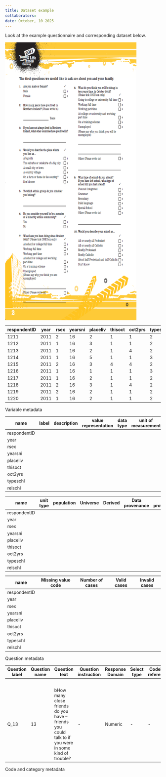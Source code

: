 ```yaml
---
title: Dataset example
collaborators: 
date: October, 10 2025
---
```


Look at the example questionnaire and corresponding dataset below.

<img src="img/Younglifeandtimes2011Qu.png" alt="Alt Text" width="425" height="900"> 

respondentID |year   |	rsex |	yearsni	| placeliv | thisoct | oct2yrs | typeschl	| relschl
|------------|-------|-------|--------|-----------|-------|-------|-------|-------
1211 | 2011 |	2	| 16	| 2	| 1	| 1	| 2	| 5
1212 | 2011	| 1	| 16	| 3	| 1	| 1	| 2	| 1
1213 | 2011	| 1	| 16	| 2	| 1	| 4	| 2	| 3
1214 | 2011	| 1	| 16	| 5	| 1	| 1	| 3	| 2
1215 | 2011	| 2	| 16	| 3	| 4	| 4	| 2	| 2
1216	| 2011	| 1	| 16	| 1	| 1	| 1	| 3	| 2
1217	| 2011	| 1	| 16	| 2	| 1	| 1	| 2	| 2
1218	| 2011	| 2	| 16	| 3	| 1 |	4 |	2	| 1
1219	| 2011	| 2	| 16	| 2	| 1	| 1	| 2	| 2
1220	| 2011	| 1	| 16	| 2	| 1	| 1	| 2	| 2


Variable metadata

| name          |label         |	description |	value representation	| data type | unit of measurement | valid range 
|---------------|--------------|--------------|-----------------------|-----------|---------------------|---------
respondentID    |              |	            |	                     	|           |                   	|   
year            |              |	            |	                     	|           |                   	|   
rsex            |              |	            |	                     	|           |                   	|   
yearsni         |              |	            |	                     	|           |                   	|   
placeliv        |              |	            |	                     	|           |                   	|   
thisoct         |              |	            |	                     	|           |                   	|   
oct2yrs         |              |	            |	                     	|           |                   	|   
typeschl        |              |	            |	                     	|           |                   	|   
relschl         |              |	            |	                     	|           |                   	|   


| name      | unit type	| population   | Universe       |Derived    |	Data provenance  |	Data provenance  |	Source reference
|---------------|----------|--------------|----------------|-----------|-------------------|-----------------|---------
| respondentID  |              |	            |	                     	|           |                   	|        |
year            |              |	            |	                     	|           |                   	|        |
rsex            |              |	            |	                     	|           |                   	|        |
yearsni         |              |	            |	                     	|           |                   	|        |
placeliv        |              |	            |	                     	|           |                   	|        |  
thisoct         |              |	            |	                     	|           |                   	|        |
oct2yrs         |              |	            |	                     	|           |                   	|        |
typeschl        |              |	            |	                     	|           |                   	|        |
relschl         |              |	            |	                     	|           |                   	|        | 

| name      | Missing value code	| Number of cases | Valid cases |Invalid cases    |
|------------|-------|--------------|------------------------|-----------
respondentID    |              |	            |	                     	|           |  
year            |              |	            |	                     	|           |           
rsex            |              |	            |	                     	|           |                
yearsni         |              |	            |	                     	|           |              
placeliv        |              |	            |	                     	|           |                  
thisoct         |              |	            |	                     	|           |                  
oct2yrs         |              |	            |	                     	|           |              
typeschl        |              |	            |	                     	|           |                   	
relschl         |              |	            |	                     	|           |                 


Question metadata 

| Question label | Question name |Question text          |  Question instruction      | Response Domain                                     | Select type  | Codelist reference  | Variable reference  |             
|---------------|---------------|-----------------------|----------------------------|-----------------------------------------------------|----------------------|--------------------|------------
|            |           |          |       |          |             |             | 
|      |             |     |   |  |        |       | perphne_v1
| Q_13          | 13            |bHow many close friends do you have – friends you could talk to if you were in some kind of trouble? | -  |Numeric  | -        | -        | -        |


Code and category metadata 


